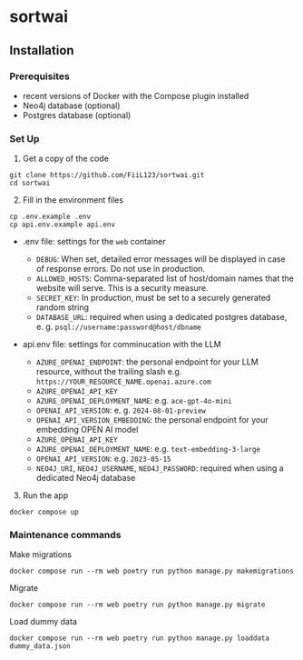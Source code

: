 # sortwai

## Installation

### Prerequisites

- recent versions of Docker with the Compose plugin installed
- Neo4j database (optional)
- Postgres database (optional)

### Set Up

1. Get a copy of the code
```shell
git clone https://github.com/FiiL123/sortwai.git
cd sortwai
```

2. Fill in the environment files
```shell
cp .env.example .env
cp api.env.example api.env
```
- .env file: settings for the `web` container
  + `DEBUG`: When set, detailed error messages will be displayed in case of response errors. Do not use in production.
  + `ALLOWED_HOSTS`: Comma-separated list of host/domain names that the website will serve. This is a security measure.
  + `SECRET_KEY`: In production, must be set to a securely generated random string
  + `DATABASE_URL`: required when using a dedicated postgres database, e. g. `psql://username:password@host/dbname`

- api.env file: settings for comminucation with the LLM
  + `AZURE_OPENAI_ENDPOINT`: the personal endpoint for your LLM resource, without the trailing slash e.g. `https://YOUR_RESOURCE_NAME.openai.azure.com`
  + `AZURE_OPENAI_API_KEY`
  + `AZURE_OPENAI_DEPLOYMENT_NAME`: e.g. `ace-gpt-4o-mini`
  + `OPENAI_API_VERSION`: e. g. `2024-08-01-preview`
  + `OPENAI_API_VERSION_EMBEDDING`:  the personal endpoint for your embedding OPEN AI model
  + `AZURE_OPENAI_API_KEY`
  + `AZURE_OPENAI_DEPLOYMENT_NAME`: e.g. `text-embedding-3-large`
  + `OPENAI_API_VERSION`: e.g. `2023-05-15`
  + `NEO4J_URI`, `NEO4J_USERNAME`, `NEO4J_PASSWORD`: required when using a dedicated Neo4j database
  
3. Run the app
```shell
docker compose up
```

### Maintenance commands
Make migrations
```shell
docker compose run --rm web poetry run python manage.py makemigrations 
```
Migrate
```shell
docker compose run --rm web poetry run python manage.py migrate 
```
Load dummy data
```shell
docker compose run --rm web poetry run python manage.py loaddata dummy_data.json
```
